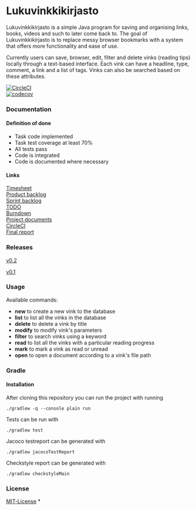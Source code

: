 # Lukuvinkkikirjasto

Lukuvinkkikirjasto is a simple Java program for saving and organising links, 
books, videos and such to later come back to. The goal of Lukuvinkkikirjasto is 
to replace messy browser bookmarks with a system that offers more functionality 
and ease of use. 

Currently users can save, browser, edit, filter and delete vinks (reading tips) locally 
through a text-based interface. Each vink can have a headline, type, comment, a link and a list of tags. Vinks can also be searched based on these attributes.


[![CircleCI](https://circleci.com/gh/Teo44/Lukuvinkkikirjasto.svg?style=svg)](https://circleci.com/gh/Teo44/Lukuvinkkikirjasto)  
[![codecov](https://codecov.io/gh/Teo44/Lukuvinkkikirjasto/branch/master/graph/badge.svg)](https://codecov.io/gh/Teo44/Lukuvinkkikirjasto)

### Documentation
#### Definition of done
  * Task code implemented
  * Task test coverage at least 70%
  * All tests pass
  * Code is integrated
  * Code is documented where necessary
#### Links
[Timesheet](https://docs.google.com/document/d/1zp6uDgYHKWCMQ79mLk7mYPMAjm6WrY5GgZGcwMbQPqI/edit)  
[Product backlog](https://docs.google.com/document/d/1FR4BrOckpbEB3I1rKpynxpawOWVKYhy5OIBTQ3M9wdM/edit)  
[Sprint backlog](https://docs.google.com/spreadsheets/d/1AWoK2_GHIpFiuzt8_Ukvyc1NTDDrdSyNQ1x6abmLS5Q/edit#gid=1495239726)  
[TODO](https://docs.google.com/document/d/1GY2VHXmMcwrK4B9ckDM1jvYDnR3jMSKriCtN3BO0_do/edit)  
[Burndown](https://docs.google.com/spreadsheets/d/1NiYYkdUoy73aPJDHR0R6Ju9xdiTgUT62SOvrWwu4DPk/edit#gid=0)  
[Project documents](https://drive.google.com/drive/folders/1vjlllWe4OPGp9iqdESAkCbsBWRAaRfYo?usp=sharing)  
[CircleCI](https://circleci.com/gh/Teo44/Lukuvinkkikirjasto)  
[Final report](https://docs.google.com/document/d/1SJNS45DyR0Ty3FHat3JKM67OUa8g89Nt_m_M3S62Gaw/edit?folder=1vjlllWe4OPGp9iqdESAkCbsBWRAaRfYo#)

### Releases
[v0.2](https://github.com/Teo44/Lukuvinkkikirjasto/releases/tag/v0.2)  

[v0.1](https://github.com/Teo44/Lukuvinkkikirjasto/releases/tag/v0.1)  

### Usage

Available commands:

* **new**    to create a new vink to the database
* **list**   to list all the vinks in the database
* **delete** to delete a vink by title
* **modify** to modify vink's parameters
* **filter** to search vinks using a keyword
* **read**   to list all the vinks with a particular reading progress
* **mark**   to mark a vink as read or unread
* **open**   to open a document according to a vink's file path


### Gradle

#### Installation

After cloning this repository you can run the project with running  
```
./gradlew -q --console plain run
```
Tests can be run with  
```
./gradlew test  
```
Jacoco testreport can be generated with
```
./gradlew jacocoTestReport
```

Checkstyle report can be generated with
```
./gradlew checkstyleMain
```


### License
[MIT-License](https://github.com/Teo44/Lukuvinkkikirjasto/blob/master/LICENSE)
* 


